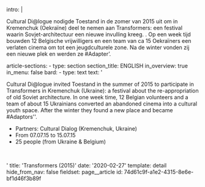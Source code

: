 intro: |
  <p>Cultural Di@logue nodigde Toestand in de zomer van 2015 uit om in Kremenchuk (Oekraïne) deel te nemen aan Transformers: een festival waarin Sovjet-architectuur een nieuwe invulling kreeg. . Op een week tijd bouwden 12 Belgische vrijwilligers en een team van ca 15 Oekraïners een verlaten cinema om tot een jeugdculturele zone. Na de winter vonden zij een nieuwe plek en werden ze #Adapter’.<br>
  </p>
article-sections:
  -
    type: section
    section_title: ENGLISH
    in_overview: true
    in_menu: false
    bard:
      -
        type: text
        text: '<p>Cultural Di@logue invited Toestand in the summer of 2015 to participate in Transformers in Kremenchuk (Ukraine): a festival about the re-appropriation of old Soviet architecture. In one week time, 12 Belgian volunteers and a team of about 15 Ukrainians converted an abandoned cinema into a cultural youth space. After the winter they found a new place and became #Adaptors''.</p><ul><li>Partners: Cultural Dialog (Kremenchuk, Ukraine)&nbsp;</li><li>From 07.07.15 to 15.07.15&nbsp;</li><li>25 people (from Ukraine &amp; Belgium) </li></ul><p><br></p>'
title: 'Transformers (2015)'
date: '2020-02-27'
template: detail
hide_from_nav: false
fieldset: page__article
id: 74d61c9f-a1e2-4315-8e6e-bf1d46f3b89f

